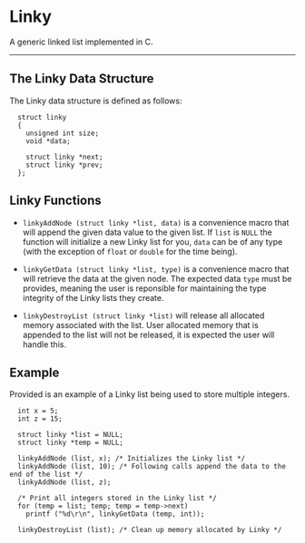 # Linky

A generic linked list implemented in C.

---

## The Linky Data Structure

The Linky data structure is defined as follows:

```
  struct linky
  {
    unsigned int size;
    void *data;

    struct linky *next;
    struct linky *prev;
  };
```

## Linky Functions

- `linkyAddNode (struct linky *list, data)` is a convenience macro that will append the given data value to the given list.
If `list` is `NULL` the function will initialize a new Linky list for you, `data` can be of any type (with the exception of `float` or `double` for the time being).

- `linkyGetData (struct linky *list, type)` is a convenience macro that will retrieve the data at the given node.
The expected data `type` must be provides, meaning the user is reponsible for maintaining the type integrity of the Linky lists they create.

- `linkyDestroyList (struct linky *list)` will release all allocated memory associated with the list.
User allocated memory that is appended to the list will not be released, it is expected the user will handle this.

## Example

Provided is an example of a Linky list being used to store multiple integers.

```
  int x = 5;
  int z = 15;

  struct linky *list = NULL;
  struct linky *temp = NULL;

  linkyAddNode (list, x); /* Initializes the Linky list */
  linkyAddNode (list, 10); /* Following calls append the data to the end of the list */
  linkyAddNode (list, z);

  /* Print all integers stored in the Linky list */
  for (temp = list; temp; temp = temp->next)
    printf ("%d\r\n", linkyGetData (temp, int));

  linkyDestroyList (list); /* Clean up memory allocated by Linky */
```



